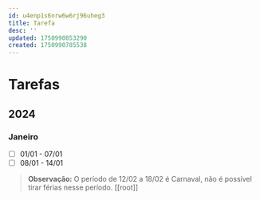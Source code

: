 ```yaml
---
id: u4enp1s6nrw6w6rj96uheg3
title: Tarefa
desc: ''
updated: 1750990853290
created: 1750990785538
---
```


# Tarefas

## 2024

### Janeiro

- [ ] 01/01 - 07/01
- [ ] 08/01 - 14/01

> **Observação:** O período de 12/02 a 18/02 é Carnaval, não é possível tirar férias nesse período. [[root]]
